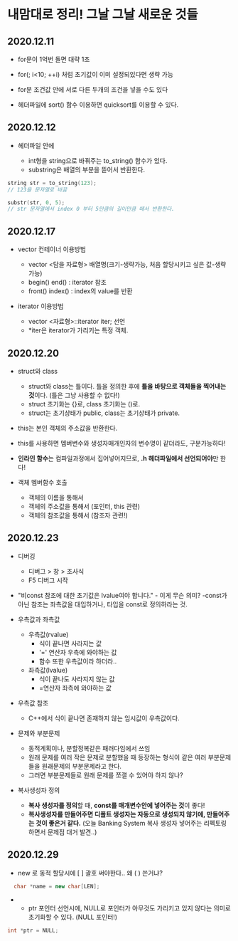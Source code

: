 # 내맘대로 정리! 그날 그날 새로운 것들

## 2020.12.11

- for문이 1억번 돌면 대략 1초

- for(; i<10; ++i) 처럼 초기값이 이미 설정되있다면 생략 가능

- for문 조건값 안에 서로 다른 두개의 조건을 넣을 수도 있다

- <algorithm> 헤더파일에 sort() 함수 이용하면 quicksort를 이용할 수 있다.
  
## 2020.12.12

- <string> 헤더파일 안에
  
  - int형을 string으로 바꿔주는 to_string() 함수가 있다.
  - substring은 배열의 부분을 뜯어서 반환한다.
```cpp
string str = to_string(123);
// 123을 문자열로 바꿈
```
```cpp
substr(str, 0, 5);
// str 문자열에서 index 0 부터 5만큼의 길이만큼 떼서 반환한다.
``` 

## 2020.12.17

- vector 컨테이너 이용방법
  - vector <담을 자료형> 배열명(크기-생략가능, 처음 할당시키고 싶은 값-생략가능)
  - begin() end() : iterator 참조
  - front() index() : index의 value를 반환

- iterator 이용방법
  - vector <자료형>::iterator iter; 선언
  - \*iter은 iterator가 가리키는 특정 객체. 
  
## 2020.12.20

- struct와 class
  - struct와 class는 틀이다. 틀을 정의한 후에 **틀을 바탕으로 객체들을 찍어내는 것**이다. (틀은 그냥 사용할 수 없다!)
  - struct 초기화는 {}로, class 초기화는 ()로.
  - struct는 초기상태가 public, class는 초기상태가 private.

- this는 본인 객체의 주소값을 반환한다.

- this를 사용하면 멤버변수와 생성자매개인자의 변수명이 같더라도, 구분가능하다!

- **인라인 함수**는 컴파일과정에서 집어넣어지므로, **.h 헤더파일에서 선언되어야**만 한다!

- 객체 멤버함수 호출
  - 객체의 이름을 통해서
  - 객체의 주소값을 통해서 (포인터, this 관련)
  - 객체의 참조값을 통해서 (참조자 관련!)
  
## 2020.12.23

  - 디버깅
    - 디버그 > 창 > 조사식
    - F5 디버그 시작

  - "비const 참조에 대한 초기값은 lvalue여야 합니다." - 이게 무슨 의미?
    -const가 아닌 참조는 좌측값을 대입하거나, 타입을 const로 정의하라는 것.

  - 우측값과 좌측값
    - 우측값(rvalue)
      - 식이 끝나면 사라지는 값
      - '=' 연산자 우측에 와야하는 값 
      - 함수 또한 우측값이라 하더라..
    - 좌측값(lvalue)
      - 식이 끝나도 사라지지 않는 값
      - =연산자 좌측에 와야하는 값
  - 우측값 참조
    - C++에서 식이 끝나면 존재하지 않는 임시값이 우측값이다. 

  - 문제와 부분문제
    - 동적계획이나, 분할정복같은 패러다임에서 쓰임
    - 원래 문제를 여러 작은 문제로 분할했을 때 등장하는 형식이 같은 여러 부분문제들을 원래문제의 부분문제라고 한다.
    - 그러면 부분문제들로 원래 문제를 쪼갤 수 있어야 하지 않나?

  - 복사생성자 정의
    - **복사 생성자를 정의**할 때, **const를 매개변수안에 넣어주는 것**이 좋다!
    - **복사생성자를 만들어주면 디폴트 생성자는 자동으로 생성되지 않기에, 만들어주는 것이 좋은거 같다.**
    (오늘 Banking System 복사 생성자 넣어주는 리펙토링하면서 문제점 대거 발견..)

## 2020.12.29

  - new 로 동적 할당시에  [ ] 괄호 써야한다.. 왜 ( ) 쓴거냐?
```cpp
  char *name = new char[LEN];
```
  - * ptr 포인터 선언시에, NULL로 포인터가 아무것도 가리키고 있지 않다는 의미로 초기화할 수 있다. (NULL 포인터!)
```cpp
int *ptr = NULL;
```
  
  
  
